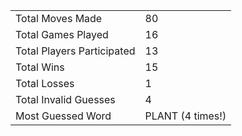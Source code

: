 |              |                |
| ---------------- | ----------------------------- |
| Total Moves Made | 80 |
| Total Games Played | 16 |
| Total Players Participated | 13 |
| Total Wins | 15 |
| Total Losses | 1 |
| Total Invalid Guesses | 4 |
| Most Guessed Word | PLANT (4 times!) |
